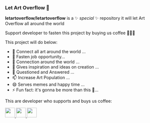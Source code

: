### Let Art Overflow 👋


**letartoverflow/letartoverflow** is a ✨ _special_ ✨ repository
it will let Art Overflow all around the world

Support developer to fasten this project
by buying us coffee 🤗🤗🤗

This project will do below:
- 🔭 Connect all art around the world ...
- 🌱 Fasten job opportunity...
- 👯 Connection around the world ...
- 🤔 Gives inspiration and ideas on creation ...
- 💬 Questioned and Answered ...
- 📫 Increase Art Population ...
- 😄 Serves memes and happy time ...
- ⚡ Fun fact: it's gonna be more than this 🤗...

This are developer who supports and buys us coffee:


<a href="https://github.com/letartoverflow/contributors">
  <img src="https://avatars.githubusercontent.com/u/84607331?v=4" width=32/>
</a>


<a href="https://github.com/letartoverflow/contributors">
  <img src="https://avatars.githubusercontent.com/u/78763485?v=4" width="32"/>
</a>


<a href="https://github.com/letartoverflow/contributors">
  <img src="https://avatars.githubusercontent.com/u/50498359?v=4" width="32" />
</a>

